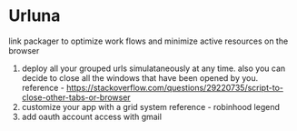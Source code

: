 # Urluna
link packager to optimize work flows and minimize active resources on the browser



1. deploy all your grouped urls simulataneously at any time. also you can decide to close all the windows that have been opened by you. 
    reference - https://stackoverflow.com/questions/29220735/script-to-close-other-tabs-or-browser
2. customize your app with a grid system
    reference - robinhood legend
3. add oauth account access with gmail
